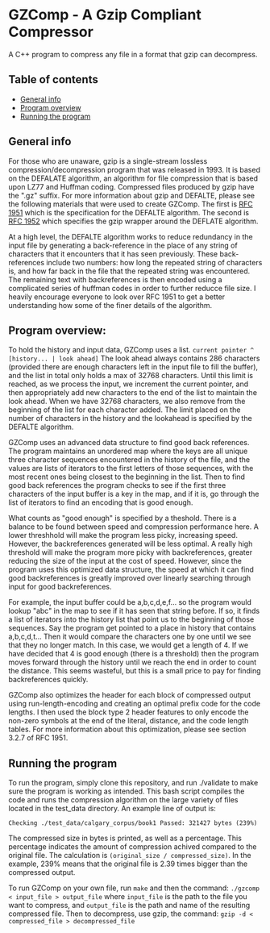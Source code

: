 # GZComp - A Gzip Compliant Compressor
A C++ program to compress any file in a format that gzip can decompress. 

## Table of contents
* [General info](#general-info)
* [Program overview](#program-overview)
* [Running the program](#running-the-program)

## General info
For those who are unaware, gzip is a single-stream lossless compression/decompression program that was released in 1993. It is based on the DEFALATE algorithm, an algorithm for file compression that is based upon LZ77 and Huffman coding. Compressed files produced by gzip have the ".gz" suffix. For more information about gzip and DEFALTE, please see the following materials that were used to create GZComp. The first is <a href="https://tools.ietf.org/html/rfc1951" target="_blank">RFC 1951</a> which is the specification for the DEFALTE algorithm. The second is <a href="https://tools.ietf.org/html/rfc1952" target="_blank">RFC 1952</a> which specifies the gzip wrapper around the DEFLATE algorithm. 

At a high level, the DEFALTE algorithm works to reduce redundancy in the input file by generating a back-reference in the place of any string of characters that it encounters that it has seen previously. These back-references include two numbers: how long the repeated string of characters is, and how far back in the file that the repeated string was encountered. The remaining text with backreferences is then encoded using a complicated series of huffman codes in order to further reducce file size. I heavily encourage everyone to look over RFC 1951 to get a better understanding how some of the finer details of the algorithm. 

## Program overview: 
 To hold the history and input data, GZComp uses a list.
`
          current pointer
                ^
    [history... | look ahead]
`
The look ahead always contains 286 characters (provided there are enough characters left in the input file to fill the buffer), and the list in total only holds a max of 32768 characters. Until this limit is reached, as we process the input, we increment the current pointer, and then appropriately add new characters to the end of the list to maintain the look ahead. When we have 32768 characters, we also remove from the beginning of the list for each character added. The limit placed on the number of characters in the history and the lookahead is specified by the DEFALTE algorithm. 

GZComp uses an advanced data structure to find good back references. The program maintains an unordered map where the keys are all unique three character sequences encountered in the history of the file, and the values are lists of iterators to the first letters of those sequences, with the most recent ones being closest to the beginning in the list. Then to find good back references the program checks to see if the first three characters of the input buffer is a key in the map, and if it is, go through the list of iterators to find an encoding that is good enough. 

What counts as "good enough" is specified by a theshold. There is a balance to be found between speed and compression performance here. A lower threshhold will make the program less picky, increasing speed. However, the backreferences generated will be less optimal. A really high threshold will make the program more picky with backreferences, greater reducing the size of the input at the cost of speed. However, since the program uses this optimized data structure, the speed at which it can find good backreferences is greatly improved over linearly searching through input for good backreferences. 

For example, the input buffer could be a,b,c,d,e,f... so the program would lookup "abc" in the map to see if it has seen that string before. If so, it finds a list of iterators into the history list that point us to the beginning of those sequences. Say the program get pointed to a place in history that contains a,b,c,d,t... Then it would compare the characters one by one until we see that they no longer match. In this case, we would get a length of 4. If we have decided that 4 is good enough (there is a threshold) then the program moves forward through the history until we reach the end in order to count the distance. This seems wasteful, but this is a small price to pay for finding backreferences quickly.

GZComp also optimizes the header for each block of compressed output using run-length-encoding and creating an optimal prefix code for the code lengths. I then used the block type 2 header features to only encode the non-zero symbols at the end of the literal, distance, and the code length tables. For more information about this optimization, please see section 3.2.7 of RFC 1951. 

## Running the program
To run the program, simply clone this repository, and run ./validate to make sure the program is working as intended. This bash script compiles the code and runs the compression algorithm on the large variety of files located in the test_data directory. An example line of output is: 

`Checking ./test_data/calgary_corpus/book1
Passed: 321427 bytes (239%)`

The compressed size in bytes is printed, as well as a percentage. This percentage indicates the amount of compression achived compared to the original file. The calculation is `(original_size / compressed_size)`. In the example, 239% means that the original file is 2.39 times bigger than the compressed output. 

To run GZComp on your own file, run `make` and then the command:
`./gzcomp < input_file > output_file` where `input_file` is the path to the file you want to compress, and `output_file` is the path and name of the resulting compressed file. Then to decompress, use gzip, the command:
`gzip -d < compressed_file > decompressed_file`



